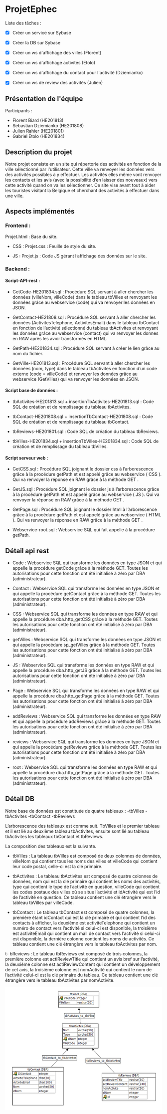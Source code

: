 # ProjetEphec
Liste des tâches :
- [x] Créer un service sur Sybase
- [x] Créer la DB sur Sybase
- [x] Créer un ws d'affichage des villes (Florent)
- [x] Créer un ws d'affichage activités (Etolo)
- [x] Créer un ws d'affichage du contact pour l'activité (Dziemianko)
- [x] Créer un ws de review des activités (Julien)



## Présentation de l'équipe
Participants :
- Florent Biard (HE201813)
- Sebastian Dziemianko (HE201808)
- Julien Rahier (HE201801)
- Gabriel Etolo (HE201834)


## Description du projet
Notre projet consiste en un site qui répertorie des activités en fonction de la ville sélectionné par l'utilisateur. Cette ville va renvoyer les données vers des activités possibles à y effectuer. Les activités elles même vont renvoyer les contacts et les avis (avec la possibilité d’en laisser des nouveaux) vers cette activité quand on va les sélectionner. Ce site vise avant tout à aider les touristes visitant la Belgique et cherchant des activités à effectuer dans une ville.

## Aspects implémentés

### Frontend :
Projet.html : Base du site.

- CSS :
Projet.css : Feuille de style du site.

- JS :
Projet.js : Code JS gérant l’affichage des données sur le site.

### Backend :

#### Script-API-rest :

- GetCode-HE201834.sql : Procédure SQL servant à aller chercher les données (villeNom, villeCode) dans le tableau tbVilles et renvoyant les données grâce au webservice (code) qui va renvoyer les données en JSON.

- GetContact-HE21808.sql : Procédure SQL servant à aller chercher les données (ActivitesTelephone, ActivitesEmail) dans le tableau tbContact en fonction de l’activité sélectionné du tableau tbActivites et renvoyant les données grâce au webservice (contact) qui va renvoyer les donnes en RAW après les avoir transformés en HTML.

- GetPath-HE201834.sql : Procédure SQL servant à créer le lien grâce au nom du fichier.

- GetVille-HE201813.sql : Procédure SQL servant à aller chercher les données (nom, type) dans le tableau tbActivites en fonction d’un code externe (code = villeCode) et renvoyer les données grâce au webservice (GetVilles) qui va renvoyer les données en JSON.

#### Script base de données :

- tbActivites-HE201813.sql + insertionTbActivites-HE201813.sql : Code SQL de création et de remplissage du tableau tbActivites.

- tbContact-HE201808.sql + insertionTbContact-HE201808.sql : Code SQL de création et de remplissage du tableau tbContact.

- tbReviews-HE201801.sql : Code SQL de création du tableau tbReviews.

- tbVilles-HE201834.sql + insertionTbVilles-HE201834.sql : Code SQL de création et de remplissage du tableau tbVilles.

#### Script serveur web :

- GetCSS.sql : Procédure SQL joignant le dossier css à l’arborescence grâce à la procédure getPath et est appelé grâce au webservice ( CSS ). Qui va renvoyer la réponse en RAW grâce à la méthode GET .

- GetJS.sql : Procédure SQL joignant le dossier js à l’arborescence grâce à la procédure getPath et est appelé grâce au webservice ( JS ). Qui va renvoyer la réponse en RAW grâce à la méthode GET .

- GetPage.sql : Procédure SQL joignant le dossier html à l’arborescence grâce à la procédure getPath et est appelé grâce au webservice ( HTML ). Qui va renvoyer la réponse en RAW grâce à la méthode GET .

- Webservice-root.sql : Webservice SQL qui fait appelle à la procédure getPath.

## Détail api rest
- Code : Webservice SQL qui transforme les données en type JSON et qui appelle la procédure getCode grâce à la méthode GET. Toutes les autorisations pour cette fonction ont été initialisé à zéro par DBA (administrateur).

- Contact : Webservice SQL qui transforme les données en type JSON et qui appelle la procédure getContact grâce à la méthode GET. Toutes les autorisations pour cette fonction ont été initialisé à zéro par DBA (administrateur).

- CSS : Webservice SQL qui transforme les données en type RAW et qui appelle la procédure dba.http_getCSS grâce à la méthode GET. Toutes les autorisations pour cette fonction ont été initialisé à zéro par DBA (administrateur).

- getVilles : Webservice SQL qui transforme les données en type JSON et qui appelle la procédure sp_getVilles grâce à la méthode GET. Toutes les autorisations pour cette fonction ont été initialisé à zéro par DBA (administrateur).

- JS : Webservice SQL qui transforme les données en type RAW et qui appelle la procédure dba.http_getJS grâce à la méthode GET. Toutes les autorisations pour cette fonction ont été initialisé à zéro par DBA (administrateur).

- Page : Webservice SQL qui transforme les données en type RAW et qui appelle la procédure dba.http_getPage grâce à la méthode GET. Toutes les autorisations pour cette fonction ont été initialisé à zéro par DBA (administrateur).

- addReviews : Webservice SQL qui transforme les données en type RAW et qui appelle la procédure addReviews grâce à la méthode GET. Toutes les autorisations pour cette fonction ont été initialisé à zéro par DBA (administrateur).

- reviews : Webservice SQL qui transforme les données en type JSON et qui appelle la procédure getReviews grâce à la méthode GET. Toutes les autorisations pour cette fonction ont été initialisé à zéro par DBA (administrateur).

- root : Webservice SQL qui transforme les données en type RAW et qui appelle la procédure dba.http_getPage grâce à la méthode GET. Toutes les autorisations pour cette fonction ont été initialisé à zéro par DBA (administrateur).


## Détail DB
Notre base de données est constituée de quatre tableaux :
-tbVilles
-tbActivites
-tbContact
-tbReviews

L’arborescence des tableaux est comme suit. TbVilles et le premier tableau et il est lié au deuxième tableau tbActivites, ensuite sont lié au tableau tbActivites les tableaux tbContact et tbReviews.

La composition des tableaux est la suivante.

- tbVilles :
La tableau tbVilles est composé de deux colonnes de données, villeNom qui contient tous les noms des villes et villeCode qui contient leur code postal, celle-ci est la clé primaire.

- tbActivites :
Le tableau tbActivites est composé de quatre colonnes de données, nom qui est la clé primaire qui contient les noms des activités, type qui contient le type de l’activité en question, villeCode qui contient les codes postaux des villes où se situe l’activité et idActivité qui est l’id de l’activité en question. Ce tableau contient une clé étrangère vers le tableau tbVilles par villeCode.

- tbContact :
Le tableau tbContact est composé de quatre colonnes, la première étant idContact qui est la clé primaire et qui contient l’id des contacts à afficher, la deuxième est activiteTelephone qui contient un numéro de contact vers l’activité si celui-ci est disponible, la troisième est activiteEmail qui contient un mail de contact vers l’activité si celui-ci est disponible, la dernière colonne contient les noms de activités. Ce tableau contient une clé étrangère vers le tableau tbActivites par nom.

t- bReviews :
Le tableau tbReviews est composé de trois colonnes, la première colonne est actiReviewTitle qui contient un avis bref sur l’activité, la deuxième colonne est actiReviewContent qui contient un développement de cet avis, la troisième colonne est nomActivité qui contient le nom de l’activité celui-ci est la clé primaire du tableau. Ce tableau contient une clé étrangère vers le tableau tbActivites par nomActivite.


![dbStructuredb](dbStructuredb.png)
